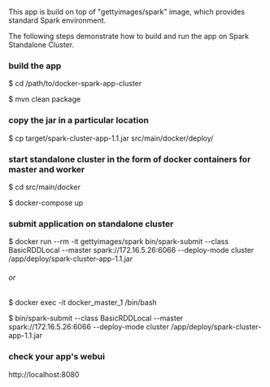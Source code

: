 This app is build on top of "gettyimages/spark" image, which provides standard Spark environment.

The following steps demonstrate how to build and run the app on Spark Standalone Cluster.

### build the app
$ cd /path/to/docker-spark-app-cluster

$ mvn clean package

### copy the jar in a particular location
$ cp target/spark-cluster-app-1.1.jar src/main/docker/deploy/

### start standalone cluster in the form of docker containers for master and worker
$ cd src/main/docker

$ docker-compose up

### submit application on standalone cluster

$ docker run --rm -it gettyimages/spark bin/spark-submit --class BasicRDDLocal --master spark://172.16.5.26:6066 --deploy-mode cluster /app/deploy/spark-cluster-app-1.1.jar

###### or

$ docker exec -it  docker_master_1 /bin/bash

$ bin/spark-submit --class BasicRDDLocal --master spark://172.16.5.26:6066 --deploy-mode cluster /app/deploy/spark-cluster-app-1.1.jar

### check your app's webui
http://localhost:8080
